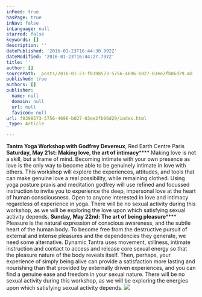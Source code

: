 ```yaml
---
inFeed: true
hasPage: true
inNav: false
inLanguage: null
starred: false
keywords: []
description: ''
datePublished: '2016-01-23T16:44:30.992Z'
dateModified: '2016-01-23T16:44:27.797Z'
title: ''
author: []
sourcePath: _posts/2016-01-23-f0398573-5756-4696-b027-03ee2fb06d29.md
published: true
authors: []
publisher:
  name: null
  domain: null
  url: null
  favicon: null
url: f0398573-5756-4696-b027-03ee2fb06d29/index.html
_type: Article

---
```

**Tantra Yoga Workshop with Godfrey Devereux**,  Red Earth Centre Paris                                                                                                                                       **Saturday, May 21st: Making
love, the art of intimacy****** Making
love is not a skill, but a frame of mind. Becoming intimate with your
own presence as love is the only way to become able to be genuinely
intimate in love with others. This workshop will explore the
experiences, attitudes, and tools that can make genuine love a real
possibility, while remaining clothed. Using yoga posture praxis and
meditation godfrey will use refined and focussed instruction to
invite you to experience the deep, impersonal love at the heart of
human consciousness. Open to anyone interested in love and intimacy
regardless of experience in yoga. There will be no sexual activity
during this workshop, as we will be exploring the love upon which
satisfying sexual activity depends.       **Sunday, May 22nd: The
art of being pleasure****** Pleasure
is the natural expression of conscious awareness, and the subtle
heart of the human body. To become free from the destructive pursuit
of external and intense pleasures and the dependencies they generate,
we need some alternative. Dynamic Tantra uses movement, stillness,
intimate instruction and contact to access and release core sexual
energy so that the pleasure nature of the body reveals itself.
Then, perhaps, your experience of simply being alive can provide a
satisfaction more lasting and nourishing than that provided by
externally driven experiences, and you can find a genuine ease and
freedom in your sexual nature. There
will be no sexual activity during this workshop, as we will be
exploring the energies upon which satisfying sexual activity depends.
![](https://the-grid-user-content.s3-us-west-2.amazonaws.com/2b54a120-ec67-4768-818e-b7baab1ed14b.jpg)